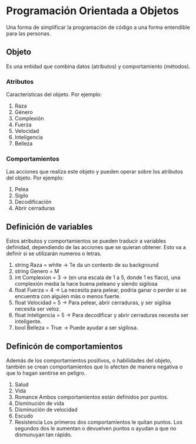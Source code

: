 # Programación Orientada a Objetos
Una forma de simplificar la programación de código a una forma entendible para las personas.

## Objeto
Es una entidad que combina datos (atributos) y comportamiento (métodos).

### Atributos
Características del objeto. Por ejemplo:
1. Raza
2. Género
3. Complexión
4. Fuerza
5. Velocidad
6. Inteligencia
7. Belleza

### Comportamientos
Las acciones que realiza este objeto y pueden operar sobre los atributos del objeto. Por ejemplo:
1. Pelea
2. Sigilo
3. Decodificación
4. Abrir cerraduras

## Definición de variables
Estos atributos y comportamientos se pueden traducir a variables definidad, dependiendo de las acciones que se quieran obtener. Esto va a definir si se utilizarán numeros o letras.
1. string Raza = white -> Te da un contexto de su background
2. string Genero = M
3. int Complexion = 3 -> (en una escala de 1 a 5, donde 1 es flaco), una complexión media la hace buena peleano y siendo sigilosa
4. float Fuerza = 4 -> La necesita para pelear, podria ganar o perder si se encuentra con alguien más o menos fuerte.
5. float Velocidad = 5 -> Para pelear, abrir cerraduras, y ser sigilisa necesita ser veloz.
6. float Inteligencia = 5 -> Para decodificar y abrir cerraduras necesita ser inteligente.
7. bool Belleza = True -> Puede ayudar a ser sigilosa.

## Definicón de comportamientos
Además de los comportamientos positivos, o habilidades del objeto, también se crean comportamientos que lo afecten de manera negativa o que lo hagan sentirse en peligro.
1. Salud
2. Vida
3. Romance
Ambos comportamientos están definidos por puntos.
1. Disminución de vida
2. Disminución de velocidad
4. Escudo
5. Resistencia
Los primeros dos comportamientos le quitan puntos. Los segundos dos le aumentan o devuelven puntos o ayudan a que no dismunuyan tan rápido.


